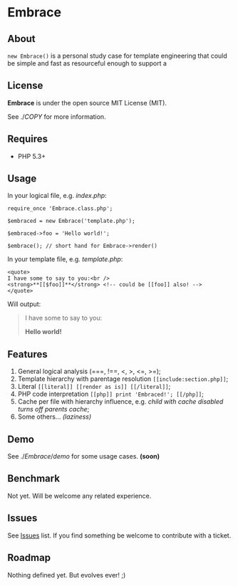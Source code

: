 # Embrace

## About

`new Embrace()` is a personal study case for template engineering that could be
simple and fast as resourceful enough to support a 

## License

**Embrace** is under the open source MIT License (MIT).

See ./*COPY* for more information.

## Requires

* PHP 5.3+

## Usage

In your logical file, e.g. *index.php*:
~~~~ .php
require_once 'Embrace.class.php';

$embraced = new Embrace('template.php');

$embraced->foo = 'Hello world!';

$embrace(); // short hand for Embrace->render()
~~~~

In your template file, e.g. *template.php*:
~~~~
<quote>
I have some to say to you:<br />
<strong>**[[$foo]]**</strong> <!-- could be [[foo]] also! -->
</quote>
~~~~

Will output:
> I have some to say to you:
> 
> **Hello world!**

## Features

1. General logical analysis (===, !==, <, >, <=, >=);
2. Template hierarchy with parentage resolution `[[include:section.php]]`;
3. Literal `[[literal]] [[render as is]] [[/literal]]`;
4. PHP code interpretation `[[php]] print 'Embraced!'; [[/php]]`;
5. Cache per file with hierarchy influence, e.g. *child with cache disabled
turns off parents cache*;
6. Some others... *(laziness)*

## Demo

See ./*Embrace*/*demo* for some usage cases. **(soon)**

## Benchmark

Not yet. Will be welcome any related experience.

## Issues

See [Issues](https://bitbucket.org/thepipecat/embrace/issues) list.
If you find something be welcome to contribute with a ticket.

## Roadmap

Nothing defined yet. But evolves ever! ;)